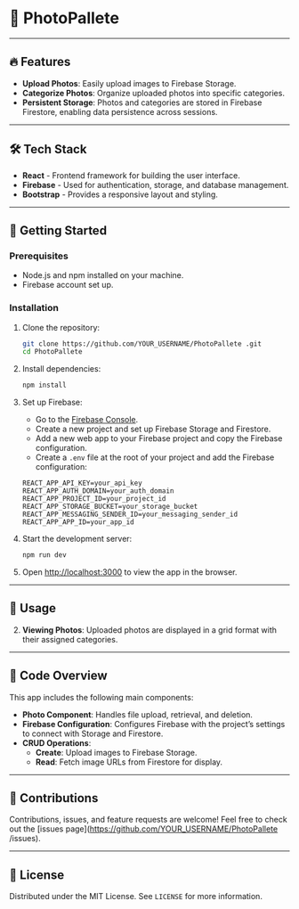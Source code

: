
# 📸 PhotoPallete


---

## 🔥 Features

- **Upload Photos**: Easily upload images to Firebase Storage.
- **Categorize Photos**: Organize uploaded photos into specific categories.
- **Persistent Storage**: Photos and categories are stored in Firebase Firestore, enabling data persistence across sessions.

---

## 🛠️ Tech Stack

- **React** - Frontend framework for building the user interface.
- **Firebase** - Used for authentication, storage, and database management.
- **Bootstrap** - Provides a responsive layout and styling.

---

## 🚀 Getting Started

### Prerequisites

- Node.js and npm installed on your machine.
- Firebase account set up.

### Installation

1. Clone the repository:
   ```bash
   git clone https://github.com/YOUR_USERNAME/PhotoPallete .git
   cd PhotoPallete 
   ```

2. Install dependencies:
   ```bash
   npm install
   ```

3. Set up Firebase:
   - Go to the [Firebase Console](https://console.firebase.google.com/).
   - Create a new project and set up Firebase Storage and Firestore.
   - Add a new web app to your Firebase project and copy the Firebase configuration.
   - Create a `.env` file at the root of your project and add the Firebase configuration:

   ```env
   REACT_APP_API_KEY=your_api_key
   REACT_APP_AUTH_DOMAIN=your_auth_domain
   REACT_APP_PROJECT_ID=your_project_id
   REACT_APP_STORAGE_BUCKET=your_storage_bucket
   REACT_APP_MESSAGING_SENDER_ID=your_messaging_sender_id
   REACT_APP_APP_ID=your_app_id
   ```

4. Start the development server:
   ```bash
   npm run dev
   ```

5. Open [http://localhost:3000](http://localhost:3000) to view the app in the browser.

---

## 📸 Usage

2. **Viewing Photos**: Uploaded photos are displayed in a grid format with their assigned categories.

---

## 🔧 Code Overview

This app includes the following main components:

- **Photo Component**: Handles file upload, retrieval, and deletion.
- **Firebase Configuration**: Configures Firebase with the project’s settings to connect with Storage and Firestore.
- **CRUD Operations**: 
  - **Create**: Upload images to Firebase Storage.
  - **Read**: Fetch image URLs from Firestore for display.

---

## 🤝 Contributions

Contributions, issues, and feature requests are welcome! Feel free to check out the [issues page](https://github.com/YOUR_USERNAME/PhotoPallete /issues).

---

## 📜 License

Distributed under the MIT License. See `LICENSE` for more information.
